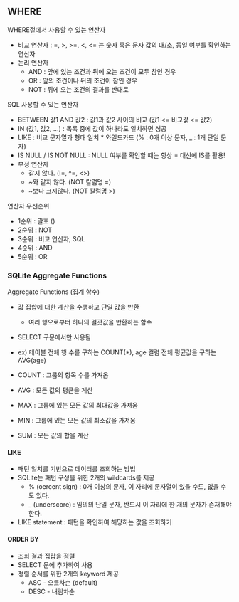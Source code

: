 ## WHERE

WHERE절에서 사용할 수 있는 연산자

- 비교 연산자 : =, >, >=, <, <= 는 숫자 혹은 문자 값의 대/소, 동일 여부를 확인하는 연산자
- 논리 연산자 
  - AND : 앞에 있는 조건과 뒤에 오는 조건이 모두 참인 경우
  - OR : 앞의 조건이나 뒤의 조건이 참인 경우
  - NOT : 뒤에 오는 조건의 결과를 반대로



SQL 사용할 수 있는 연산자

- BETWEEN 값1 AND 값2 : 값1과 값2 사이의 비교 (값1 <= 비교값 <= 값2)
- IN (값1, 값2, ...) : 목록 중에 값이 하나라도 일치하면 성공
- LIKE : 비교 문자열과 형태 일치 * 와일드카드 (% : 0개 이상 문자, _ : 1개 단일 문자)
- IS NULL / IS NOT NULL : NULL 여부를 확인할 때는 항상 = 대신에 IS를 활용!
- 부정 연산자
  - 같지 않다. (!=, ^=, <>)
  - ~와 같지 않다. (NOT 칼럼명 =)
  - ~보다 크지않다. (NOT 칼럼명 >)



연산자 우선순위

- 1순위 : 괄호 ()
- 2순위 : NOT
- 3순위 : 비교 연산자, SQL
- 4순위 : AND
- 5순위 : OR





### SQLite Aggregate Functions

Aggregate Functions (집계 함수)

- 값 집합에 대한 계산을 수행하고 단일 값을 반환
  - 여러 행으로부터 하나의 결괏값을 반환하는 함수
- SELECT 구문에서만 사용됨
- ex) 테이블 전체 행 수를 구하는 COUNT(*), age 컬럼 전체 평균값을 구하는 AVG(age)



- COUNT : 그룹의 항목 수를 가져옴
- AVG : 모든 값의 평균을 계산
- MAX : 그룹에 있는 모든 값의 최대값을 가져옴
- MIN : 그룹에 있는 모든 값의 최소값을 가져옴
- SUM : 모든 값의 합을 계산





#### LIKE

- 패턴 일치를 기반으로 데이터를 조회하는 방법
- SQLite는 패턴 구성을 위한 2개의 wildcards를 제공
  - % (oercent sign) : 0개 이상의 문자, 이 자리에 문자열이 있을 수도, 없을 수도 있다.
  - _ (underscore) : 임의의 단일 문자, 반드시 이 자리에 한 개의 문자가 존재해야 한다.
- LIKE statement : 패턴을 확인하여 해당하는 값을 조회하기





#### ORDER BY

- 조회 결과 집랍을 정렬
- SELECT 문에 추가하여 사용
- 정렬 순서를 위한 2개의 keyword 제공
  - ASC - 오름차순 (default)
  - DESC - 내림차순

